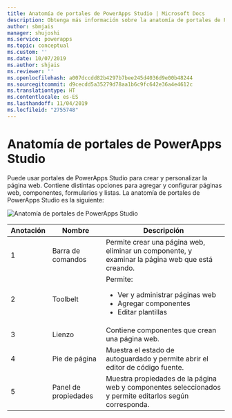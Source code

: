 ```yaml
---
title: Anatomía de portales de PowerApps Studio | Microsoft Docs
description: Obtenga más información sobre la anatomía de portales de PowerApps Studio.
author: sbmjais
manager: shujoshi
ms.service: powerapps
ms.topic: conceptual
ms.custom: ''
ms.date: 10/07/2019
ms.author: shjais
ms.reviewer: ''
ms.openlocfilehash: a007dccdd82b4297b7bee245d4036d9e00b48244
ms.sourcegitcommit: d9cecdd5a35279d78aa1b6c9fc642e36a4e4612c
ms.translationtype: HT
ms.contentlocale: es-ES
ms.lasthandoff: 11/04/2019
ms.locfileid: "2755748"
---
```

# <a name="powerapps-portals-studio-anatomy"></a>Anatomía de portales de PowerApps Studio

Puede usar portales de PowerApps Studio para crear y personalizar la página web. Contiene distintas opciones para agregar y configurar páginas web, componentes, formularios y listas. La anatomía de portales de PowerApps Studio es la siguiente:

![Anatomía de portales de PowerApps Studio](media/maker-anatomy.png "Anatomía de portales de PowerApps Studio")  

| **Anotación** | **Nombre**        | **Descripción**                                                                              |
|----------------|-----------------|----------------------------------------------------------------------------------------------|
| 1              | Barra de comandos     | Permite crear una página web, eliminar un componente, y examinar la página web que está creando.  |
| 2              | Toolbelt        | Permite:<ul><li>Ver y administrar páginas web</li><li>Agregar componentes</li><li>Editar plantillas</li></ul>  |
| 3              | Lienzo          | Contiene componentes que crean una página web.                                                    |
| 4              | Pie de página          | Muestra el estado de autoguardado y permite abrir el editor de código fuente.                         |
| 5              | Panel de propiedades | Muestra propiedades de la página web y componentes seleccionados y permite editarlos según corresponda. |

